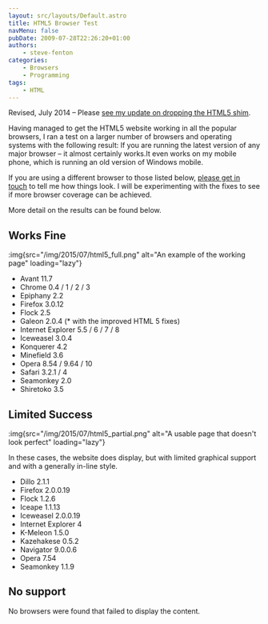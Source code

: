 ```yaml
---
layout: src/layouts/Default.astro
title: HTML5 Browser Test
navMenu: false
pubDate: 2009-07-28T22:26:20+01:00
authors:
    - steve-fenton
categories:
    - Browsers
    - Programming
tags:
    - HTML
---
```


Revised, July 2014 – Please [see my update on dropping the HTML5 shim](/2014/01/Goodbye-Old-Browsers/).

Having managed to get the HTML5 website working in all the popular browsers, I ran a test on a larger number of browsers and operating systems with the following result: If you are running the latest version of any major browser – it almost certainly works.It even works on my mobile phone, which is running an old version of Windows mobile.

If you are using a different browser to those listed below, [please get in touch](/contact/) to tell me how things look. I will be experimenting with the fixes to see if more browser coverage can be achieved.

More detail on the results can be found below.

## Works Fine

:img{src="/img/2015/07/html5_full.png" alt="An example of the working page" loading="lazy"}

- Avant 11.7
- Chrome 0.4 / 1 / 2 / 3
- Epiphany 2.2
- Firefox 3.0.12
- Flock 2.5
- Galeon 2.0.4 (\* with the improved HTML 5 fixes)
- Internet Explorer 5.5 / 6 / 7 / 8
- Iceweasel 3.0.4
- Konquerer 4.2
- Minefield 3.6
- Opera 8.54 / 9.64 / 10
- Safari 3.2.1 / 4
- Seamonkey 2.0
- Shiretoko 3.5

## Limited Success

:img{src="/img/2015/07/html5_partial.png" alt="A usable page that doesn't look perfect" loading="lazy"}

In these cases, the website does display, but with limited graphical support and with a generally in-line style.

- Dillo 2.1.1
- Firefox 2.0.0.19
- Flock 1.2.6
- Iceape 1.1.13
- Iceweasel 2.0.0.19
- Internet Explorer 4
- K-Meleon 1.5.0
- Kazehakese 0.5.2
- Navigator 9.0.0.6
- Opera 7.54
- Seamonkey 1.1.9

## No support

No browsers were found that failed to display the content.